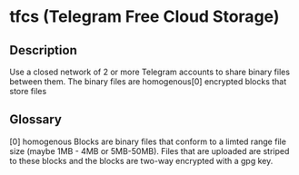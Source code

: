 # tfcs (Telegram Free Cloud Storage)

## Description

Use a closed network of 2 or more Telegram accounts to share binary files
between them. The binary files are homogenous[0] encrypted blocks that store
files

## Glossary

[0] homogenous
Blocks are binary files that conform to a limted range file size
(maybe 1MB - 4MB or 5MB-50MB). Files that are uploaded are striped to these 
blocks and the blocks are two-way encrypted with a gpg key.
